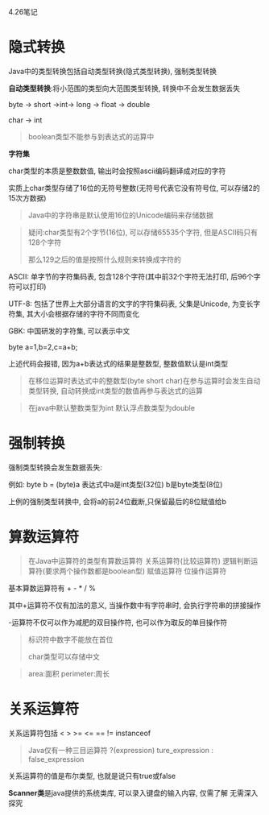 4.26笔记

# 隐式转换

Java中的类型转换包括自动类型转换(隐式类型转换), 强制类型转换

**自动类型转换**:将小范围的类型向大范围类型转换, 转换中不会发生数据丢失

byte -> short ->int-> long -> float -> double

char -> int

> boolean类型不能参与到表达式的运算中

**字符集**

char类型的本质是整数数值, 输出时会按照ascii编码翻译成对应的字符

实质上char类型存储了16位的无符号整数(无符号代表它没有符号位, 可以存储2的15次方数据)

>Java中的字符串是默认使用16位的Unicode编码来存储数据

> 疑问:char类型有2个字节(16位), 可以存储65535个字符, 但是ASCII码只有128个字符
>
> 那么129之后的值是按照什么规则来转换成字符的

ASCII: 单字节的字符集码表, 包含128个字符(其中前32个字符无法打印, 后96个字符可以打印)

UTF-8: 包括了世界上大部分语言的文字的字符集码表, 父集是Unicode, 为变长字符集, 其大小会根据存储的字符不同而变化

GBK: 中国研发的字符集, 可以表示中文



byte a=1,b=2,c=a+b;

上述代码会报错, 因为a+b表达式的结果是整数型, 整数值默认是int类型

> 在移位运算时表达式中的整数型(byte short char)在参与运算时会发生自动类型转换, 自动转换成int类型的数值再参与表达式的运算

> 在java中默认整数类型为int 默认浮点数类型为double



# 强制转换

强制类型转换会发生数据丢失:

例如: byte b = (byte)a  表达式中a是int类型(32位) b是byte类型(8位)

上例的强制类型转换中,  会将a的前24位截断,只保留最后的8位赋值给b



# 算数运算符

> 在Java中运算符的类型有算数运算符 关系运算符(比较运算符) 逻辑判断运算符(要求两个操作数都是boolean型) 赋值运算符 位操作运算符 

基本算数运算符有 + - * / %

其中+运算符不仅有加法的意义, 当操作数中有字符串时, 会执行字符串的拼接操作

-运算符不仅可以作为减肥的双目操作符, 也可以作为取反的单目操作符

> 标识符中数字不能放在首位
>
> char类型可以存储中文

>area:面积 perimeter:周长



# 关系运算符

关系运算符包括 < > >= <= == != instanceof 

> Java仅有一种三目运算符 ?(expression) ture_expression : false_expression

关系运算符的值是布尔类型, 也就是说只有true或false



**Scanner类**是java提供的系统类库, 可以录入键盘的输入内容, 仅需了解 无需深入探究